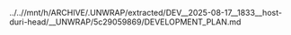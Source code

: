 ../..//mnt/h/ARCHIVE/.UNWRAP/extracted/DEV__2025-08-17__1833__host-duri-head/__UNWRAP/5c29059869/DEVELOPMENT_PLAN.md